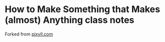 # How to Make Something that Makes (almost) Anything class notes
Forked from [pixyll.com](http://www.pixyll.com)